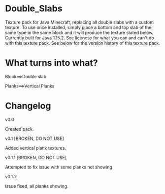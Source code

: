 # Double_Slabs
Texture pack for Java Minecraft, replacing all double slabs with a custom texture. To use once installed, simply place a bottom and top slab of the same type in the same block and it will produce the texture stated below. Currently built for Java 1.15.2. See licencse for what you can and can't do with this texture pack. See below for the version history of this texture pack. 

# What turns into what?

Block==>Double slab

Planks==>Vertical Planks

# Changelog

v0.0

Created pack.

v0.1 [BROKEN, DO NOT USE]

Added vertical plank textures.

v0.1.1 [BROKEN, DO NOT USE] 

Attempted to fix issue with some planks not showing

v0.1.2

Issue fixed, all planks showing.
